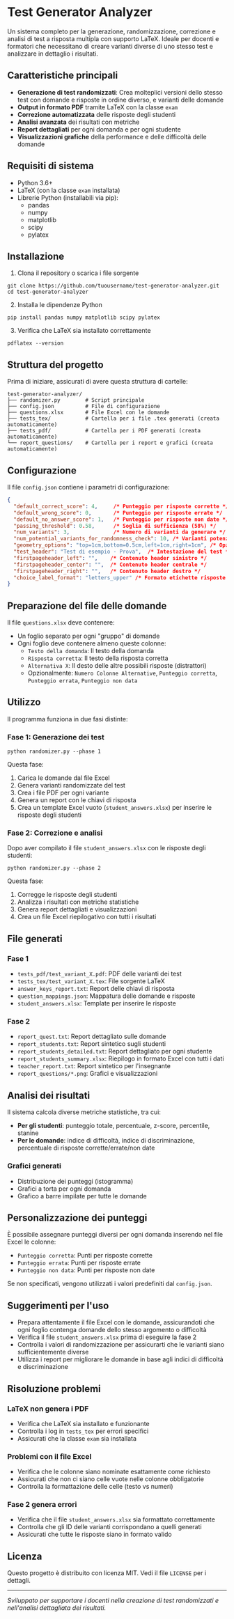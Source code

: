 # Test Generator Analyzer

Un sistema completo per la generazione, randomizzazione, correzione e analisi di test a risposta multipla con supporto LaTeX. Ideale per docenti e formatori che necessitano di creare varianti diverse di uno stesso test e analizzare in dettaglio i risultati.

## Caratteristiche principali

- **Generazione di test randomizzati**: Crea molteplici versioni dello stesso test con domande e risposte in ordine diverso, e varianti delle domande
- **Output in formato PDF** tramite LaTeX con la classe `exam`
- **Correzione automatizzata** delle risposte degli studenti
- **Analisi avanzata** dei risultati con metriche
- **Report dettagliati** per ogni domanda e per ogni studente
- **Visualizzazioni grafiche** della performance e delle difficoltà delle domande

## Requisiti di sistema

- Python 3.6+
- LaTeX (con la classe `exam` installata)
- Librerie Python (installabili via pip):
  - pandas
  - numpy
  - matplotlib
  - scipy
  - pylatex

## Installazione

1. Clona il repository o scarica i file sorgente
```
git clone https://github.com/tuousername/test-generator-analyzer.git
cd test-generator-analyzer
```

2. Installa le dipendenze Python
```
pip install pandas numpy matplotlib scipy pylatex
```

3. Verifica che LaTeX sia installato correttamente
```
pdflatex --version
```

## Struttura del progetto

Prima di iniziare, assicurati di avere questa struttura di cartelle:

```
test-generator-analyzer/
├── randomizer.py        # Script principale
├── config.json          # File di configurazione
├── questions.xlsx       # File Excel con le domande
├── tests_tex/           # Cartella per i file .tex generati (creata automaticamente)
├── tests_pdf/           # Cartella per i PDF generati (creata automaticamente)
└── report_questions/    # Cartella per i report e grafici (creata automaticamente)
```

## Configurazione

Il file `config.json` contiene i parametri di configurazione:

```json
{
  "default_correct_score": 4,     /* Punteggio per risposte corrette */
  "default_wrong_score": 0,       /* Punteggio per risposte errate */
  "default_no_answer_score": 1,   /* Punteggio per risposte non date */
  "passing_threshold": 0.58,      /* Soglia di sufficienza (58%) */
  "num_variants": 3,              /* Numero di varianti da generare */
  "num_potential_variants_for_randomness_check": 10, /* Varianti potenziali da valutare */
  "geometry_options": "top=1cm,bottom=0.5cm,left=1cm,right=1cm", /* Opzioni LaTeX */
  "test_header": "Test di esempio - Prova",  /* Intestazione del test */
  "firstpageheader_left": "",    /* Contenuto header sinistro */
  "firstpageheader_center": "",  /* Contenuto header centrale */
  "firstpageheader_right": "",   /* Contenuto header destro */
  "choice_label_format": "letters_upper" /* Formato etichette risposte (A, B, C...) */
}
```

## Preparazione del file delle domande

Il file `questions.xlsx` deve contenere:

- Un foglio separato per ogni "gruppo" di domande
- Ogni foglio deve contenere almeno queste colonne:
  - `Testo della domanda`: Il testo della domanda
  - `Risposta corretta`: Il testo della risposta corretta
  - `Alternativa X`: Il desto delle altre possibili risposte (distrattori)
  - Opzionalmente: `Numero Colonne Alternative`, `Punteggio corretta`, `Punteggio errata`, `Punteggio non data`

## Utilizzo

Il programma funziona in due fasi distinte:

### Fase 1: Generazione dei test

```
python randomizer.py --phase 1
```

Questa fase:
1. Carica le domande dal file Excel
2. Genera varianti randomizzate del test
3. Crea i file PDF per ogni variante
4. Genera un report con le chiavi di risposta
5. Crea un template Excel vuoto (`student_answers.xlsx`) per inserire le risposte degli studenti

### Fase 2: Correzione e analisi

Dopo aver compilato il file `student_answers.xlsx` con le risposte degli studenti:

```
python randomizer.py --phase 2
```

Questa fase:
1. Corregge le risposte degli studenti
2. Analizza i risultati con metriche statistiche
3. Genera report dettagliati e visualizzazioni
4. Crea un file Excel riepilogativo con tutti i risultati

## File generati

### Fase 1
- `tests_pdf/test_variant_X.pdf`: PDF delle varianti dei test
- `tests_tex/test_variant_X.tex`: File sorgente LaTeX
- `answer_keys_report.txt`: Report delle chiavi di risposta
- `question_mappings.json`: Mappatura delle domande e risposte
- `student_answers.xlsx`: Template per inserire le risposte

### Fase 2
- `report_quest.txt`: Report dettagliato sulle domande
- `report_students.txt`: Report sintetico sugli studenti
- `report_students_detailed.txt`: Report dettagliato per ogni studente
- `report_students_summary.xlsx`: Riepilogo in formato Excel con tutti i dati
- `teacher_report.txt`: Report sintetico per l'insegnante
- `report_questions/*.png`: Grafici e visualizzazioni

## Analisi dei risultati

Il sistema calcola diverse metriche statistiche, tra cui:

- **Per gli studenti**: punteggio totale, percentuale, z-score, percentile, stanine
- **Per le domande**: indice di difficoltà, indice di discriminazione, percentuale di risposte corrette/errate/non date

### Grafici generati

- Distribuzione dei punteggi (istogramma)
- Grafici a torta per ogni domanda
- Grafico a barre impilate per tutte le domande

## Personalizzazione dei punteggi

È possibile assegnare punteggi diversi per ogni domanda inserendo nel file Excel le colonne:
- `Punteggio corretta`: Punti per risposte corrette
- `Punteggio errata`: Punti per risposte errate
- `Punteggio non data`: Punti per risposte non date

Se non specificati, vengono utilizzati i valori predefiniti dal `config.json`.

## Suggerimenti per l'uso

- Prepara attentamente il file Excel con le domande, assicurandoti che ogni foglio contenga domande dello stesso argomento o difficoltà
- Verifica il file `student_answers.xlsx` prima di eseguire la fase 2
- Controlla i valori di randomizzazione per assicurarti che le varianti siano sufficientemente diverse
- Utilizza i report per migliorare le domande in base agli indici di difficoltà e discriminazione

## Risoluzione problemi

### LaTeX non genera i PDF
- Verifica che LaTeX sia installato e funzionante
- Controlla i log in `tests_tex` per errori specifici
- Assicurati che la classe `exam` sia installata

### Problemi con il file Excel
- Verifica che le colonne siano nominate esattamente come richiesto
- Assicurati che non ci siano celle vuote nelle colonne obbligatorie
- Controlla la formattazione delle celle (testo vs numeri)

### Fase 2 genera errori
- Verifica che il file `student_answers.xlsx` sia formattato correttamente
- Controlla che gli ID delle varianti corrispondano a quelli generati
- Assicurati che tutte le risposte siano in formato valido

## Licenza

Questo progetto è distribuito con licenza MIT. Vedi il file `LICENSE` per i dettagli.

---

*Sviluppato per supportare i docenti nella creazione di test randomizzati e nell'analisi dettagliata dei risultati.*

